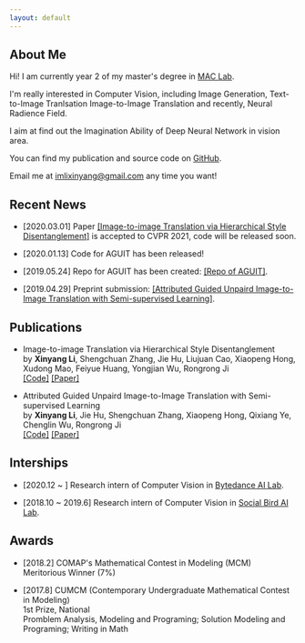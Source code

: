 ```yaml
---
layout: default
---
```


## About Me

<!-- <img class="profile-picture" src="sherlock.jpg"> -->

Hi! I am currently year 2 of my master's degree in [MAC Lab](https://mac.xmu.edu.cn).

I'm really interested in Computer Vision, including Image Generation, Text-to-Image Tranlsation Image-to-Image Translation and recently, Neural Radience Field.

I aim at find out the Imagination Ability of Deep Neural Network in vision area. 

You can find my publication and source code on [GitHub](https://github.com/imlixinyang).

Email me at [imlixinyang@gmail.com](mailto:imlixinyang@gmail.com) any time you want!

## Recent News

* [2020.03.01] Paper [[Image-to-image Translation via Hierarchical Style Disentanglement]]() is accepted to CVPR 2021, code will be released soon.
 
* [2020.01.13] Code for AGUIT has been released!

* [2019.05.24] Repo for AGUIT has been created: [[Repo of AGUIT]](https://github.com/imlixinyang/aguit).

* [2019.04.29] Preprint submission: [[Attributed Guided Unpaird Image-to-Image Translation with Semi-supervised Learning]](https://arxiv.org/abs/1904.12428).
 
## Publications

* Image-to-image Translation via Hierarchical Style Disentanglement<br/>
  by **Xinyang Li**, Shengchuan Zhang, Jie Hu, Liujuan Cao, Xiaopeng Hong, Xudong Mao, Feiyue Huang, Yongjian Wu, Rongrong Ji<br/>
  [[Code]](https://github.com/imlixinyang/aguit) [[Paper]](https://arxiv.org/abs/1904.12428)

* Attributed Guided Unpaird Image-to-Image Translation with Semi-supervised Learning <br/>
  by **Xinyang Li**, Jie Hu, Shengchuan Zhang, Xiaopeng Hong, Qixiang Ye, Chenglin Wu, Rongrong Ji<br/>
  [[Code]](https://github.com/imlixinyang/aguit) [[Paper]](https://arxiv.org/abs/1904.12428)

## Interships

* [2020.12 ~ ] Research intern of Computer Vision in [Bytedance AI Lab](https://ailab.bytedance.com/).

* [2018.10 ~ 2019.6] Research intern of Computer Vision in [Social Bird AI Lab](http://www.socialarks.com/).

## Awards

* [2018.2] COMAP's Mathematical Contest in Modeling (MCM)<br/>
  Meritorious Winner (7%)


* [2017.8] CUMCM (Contemporary Undergraduate Mathematical Contest in Modeling)<br/>
  1st Prize, National<br/>
  Promblem Analysis, Modeling and Programing; Solution Modeling and Programing; Writing in Math
